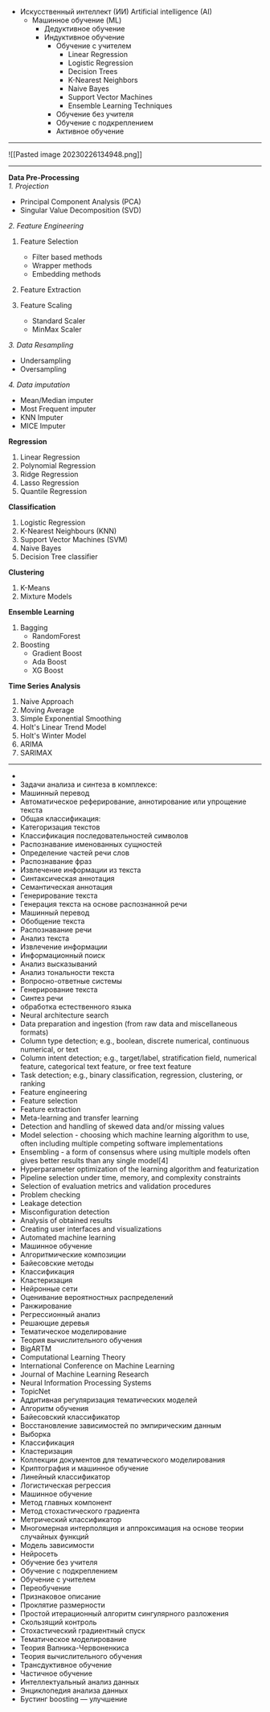 - Искусственный интеллект (ИИ)  Artificial intelligence (AI)
	- Машинное обучение (ML)
		- Дедуктивное обучение
		- Индуктивное обучение
			- Обучение с учителем
				- Linear Regression
				- Logistic Regression
				- Decision Trees
				- K-Nearest Neighbors
				- Naive Bayes
				- Support Vector Machines
				- Ensemble Learning Techniques
			- Обучение без учителя
			- Обучение с подкреплением
			- Активное обучение
---

![[Pasted image 20230226134948.png]]

---

**Data Pre-Processing**  
_1. Projection_  
- Principal Component Analysis (PCA)  
- Singular Value Decomposition (SVD)

_2. Feature Engineering_

1.  Feature Selection
    
    -   Filter based methods
    -   Wrapper methods
    -   Embedding methods
2.  Feature Extraction
    
3.  Feature Scaling
    
    -   Standard Scaler
    -   MinMax Scaler

_3. Data Resampling_  
- Undersampling  
- Oversampling

_4. Data imputation_  
- Mean/Median imputer  
- Most Frequent imputer  
- KNN Imputer  
- MICE Imputer

**Regression**

1.  Linear Regression
2.  Polynomial Regression
3.  Ridge Regression
4.  Lasso Regression
5.  Quantile Regression

**Classification**

1.  Logistic Regression
2.  K-Nearest Neighbours (KNN)
3.  Support Vector Machines (SVM)
4.  Naive Bayes
5.  Decision Tree classifier

**Clustering**

1.  K-Means
2.  Mixture Models

**Ensemble Learning**

1.  Bagging
    -   RandomForest
2.  Boosting
    -   Gradient Boost
    -   Ada Boost
    -   XG Boost

**Time Series Analysis**

1.  Naive Approach
2.  Moving Average
3.  Simple Exponential Smoothing
4.  Holt's Linear Trend Model
5.  Holt's Winter Model
6.  ARIMA
7.  SARIMAX

---
- 
- Задачи анализа и синтеза в комплексе:
- Машинный перевод
- Автоматическое реферирование, аннотирование или упрощение текста
- Общая классификация:
- Категоризация текстов
- Классификация последовательностей символов
- Распознавание именованных сущностей
- Определение частей речи слов
- Распознавание фраз
- Извлечение информации из текста
- Синтаксическая аннотация
- Семантическая аннотация
- Генерирование текста
- Генерация текста на основе распознанной речи
- Машинный перевод
- Обобщение текста
- Распознавание речи
- Анализ текста
- Извлечение информации
- Информационный поиск
- Анализ высказываний
- Анализ тональности текста
- Вопросно-ответные системы
- Генерирование текста
- Синтез речи
- обработка естественного языка
- Neural architecture search
- Data preparation and ingestion (from raw data and miscellaneous formats)
- Column type detection; e.g., boolean, discrete numerical, continuous numerical, or text
- Column intent detection; e.g., target/label, stratification field, numerical feature, categorical text feature, or free text feature
- Task detection; e.g., binary classification, regression, clustering, or ranking
- Feature engineering
- Feature selection
- Feature extraction
- Meta-learning and transfer learning
- Detection and handling of skewed data and/or missing values
- Model selection - choosing which machine learning algorithm to use, often including multiple competing software implementations
- Ensembling - a form of consensus where using multiple models often gives better results than any single model[4]
- Hyperparameter optimization of the learning algorithm and featurization
- Pipeline selection under time, memory, and complexity constraints
- Selection of evaluation metrics and validation procedures
- Problem checking
- Leakage detection
- Misconfiguration detection
- Analysis of obtained results
- Creating user interfaces and visualizations
- Automated machine learning
- Машинное обучение
- Алгоритмические композиции
- Байесовские методы
- Классификация
- Кластеризация
- Нейронные сети
- Оценивание вероятностных распределений
- Ранжирование
- Регрессионный анализ
- Решающие деревья
- Тематическое моделирование
- Теория вычислительного обучения
- BigARTM
- Computational Learning Theory
- International Conference on Machine Learning
- Journal of Machine Learning Research
- Neural Information Processing Systems
- TopicNet
- Аддитивная регуляризация тематических моделей
- Алгоритм обучения
- Байесовский классификатор
- Восстановление зависимостей по эмпирическим данным
- Выборка
- Классификация
- Кластеризация
- Коллекции документов для тематического моделирования
- Криптография и машинное обучение
- Линейный классификатор
- Логистическая регрессия
- Машинное обучение
- Метод главных компонент
- Метод стохастического градиента
- Метрический классификатор
- Многомерная интерполяция и аппроксимация на основе теории случайных функций
- Модель зависимости
- Нейросеть
- Обучение без учителя
- Обучение с подкреплением
- Обучение с учителем
- Переобучение
- Признаковое описание
- Проклятие размерности
- Простой итерационный алгоритм сингулярного разложения
- Скользящий контроль
- Стохастический градиентный спуск
- Тематическое моделирование
- Теория Вапника-Червоненкиса
- Теория вычислительного обучения
- Трансдуктивное обучение
- Частичное обучение
- Интеллектуальный анализ данных
- Энциклопедия анализа данных
- Бустинг boosting — улучшение